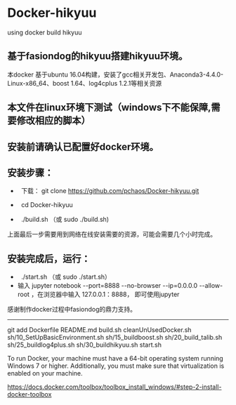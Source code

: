 # Docker-hikyuu
using docker build hikyuu

## 基于fasiondog的hikyuu搭建hikyuu环境。

本docker 基于ubuntu 16.04构建，安装了gcc相关开发包、Anaconda3-4.4.0-Linux-x86_64、boost 1.64、log4cplus 1.2.1等相关资源

## 本文件在linux环境下测试（windows下不能保障,需要修改相应的脚本）

## 安装前请确认已配置好docker环境。

## 安装步骤：

 *   下载： git clone https://github.com/pchaos/Docker-hikyuu.git

 *   cd Docker-hikyuu

 *   ./build.sh （或 sudo ./build.sh)

上面最后一步需要用到网络在线安装需要的资源，可能会需要几个小时完成。

## 安装完成后，运行：

 *   ./start.sh （或 sudo ./start.sh）
 * 输入 jupyter notebook --port=8888 --no-browser --ip=0.0.0.0 --allow-root ，在浏览器中输入 127.0.0.1：8888， 即可使用jupyter

感谢制作docker过程中fasiondog的鼎力支持。


--------------------------------------------------
git add Dockerfile README.md build.sh cleanUnUsedDocker.sh sh/10_SetUpBasicEnvironment.sh sh/15_buildboost.sh sh/20_build_talib.sh sh/25_buildlog4plus.sh sh/30_buildhikyuu.sh start.sh

To run Docker, your machine must have a 64-bit operating system running Windows 7 or higher. Additionally, you must make sure that virtualization is enabled on your machine.

https://docs.docker.com/toolbox/toolbox_install_windows/#step-2-install-docker-toolbox
